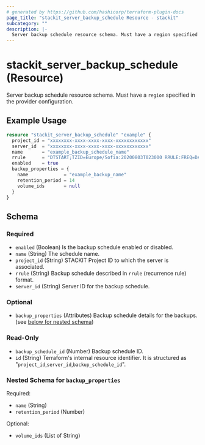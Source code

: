 ```yaml
---
# generated by https://github.com/hashicorp/terraform-plugin-docs
page_title: "stackit_server_backup_schedule Resource - stackit"
subcategory: ""
description: |-
  Server backup schedule resource schema. Must have a region specified in the provider configuration.
---
```


# stackit_server_backup_schedule (Resource)

Server backup schedule resource schema. Must have a `region` specified in the provider configuration.

## Example Usage

```terraform
resource "stackit_server_backup_schedule" "example" {
  project_id = "xxxxxxxx-xxxx-xxxx-xxxx-xxxxxxxxxxxx"
  server_id  = "xxxxxxxx-xxxx-xxxx-xxxx-xxxxxxxxxxxx"
  name       = "example_backup_schedule_name"
  rrule      = "DTSTART;TZID=Europe/Sofia:20200803T023000 RRULE:FREQ=DAILY;INTERVAL=1"
  enabled    = true
  backup_properties = {
    name             = "example_backup_name"
    retention_period = 14
    volume_ids       = null
  }
}
```

<!-- schema generated by tfplugindocs -->
## Schema

### Required

- `enabled` (Boolean) Is the backup schedule enabled or disabled.
- `name` (String) The schedule name.
- `project_id` (String) STACKIT Project ID to which the server is associated.
- `rrule` (String) Backup schedule described in `rrule` (recurrence rule) format.
- `server_id` (String) Server ID for the backup schedule.

### Optional

- `backup_properties` (Attributes) Backup schedule details for the backups. (see [below for nested schema](#nestedatt--backup_properties))

### Read-Only

- `backup_schedule_id` (Number) Backup schedule ID.
- `id` (String) Terraform's internal resource identifier. It is structured as "`project_id`,`server_id`,`backup_schedule_id`".

<a id="nestedatt--backup_properties"></a>
### Nested Schema for `backup_properties`

Required:

- `name` (String)
- `retention_period` (Number)

Optional:

- `volume_ids` (List of String)
